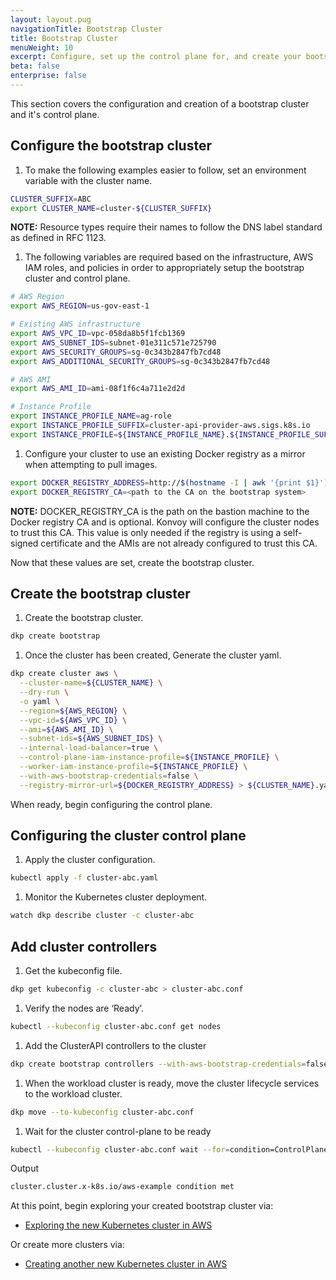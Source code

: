 ```yaml
---
layout: layout.pug
navigationTitle: Bootstrap Cluster
title: Bootstrap Cluster
menuWeight: 10
excerpt: Configure, set up the control plane for, and create your bootstrap cluster.
beta: false
enterprise: false
---
```

This section covers the configuration and creation of a bootstrap cluster and it's control plane.

## Configure the bootstrap cluster

1.   To make the following examples easier to follow, set an environment variable with the cluster name.   

```bash
CLUSTER_SUFFIX=ABC
export CLUSTER_NAME=cluster-${CLUSTER_SUFFIX}
```
<p class="message--note"><strong>NOTE:</strong> Resource types require their names to follow the DNS label standard as defined in RFC 1123.</p>

1. The following variables are required based on the infrastructure, AWS IAM roles, and policies in order to appropriately setup the bootstrap cluster and control plane.

```bash
# AWS Region
export AWS_REGION=us-gov-east-1

# Existing AWS infrastructure
export AWS_VPC_ID=vpc-058da8b5f1fcb1369
export AWS_SUBNET_IDS=subnet-01e311c571e725790
export AWS_SECURITY_GROUPS=sg-0c343b2847fb7cd48
export AWS_ADDITIONAL_SECURITY_GROUPS=sg-0c343b2847fb7cd48

# AWS AMI
export AWS_AMI_ID=ami-08f1f6c4a711e2d2d

# Instance Profile
export INSTANCE_PROFILE_NAME=ag-role
export INSTANCE_PROFILE_SUFFIX=cluster-api-provider-aws.sigs.k8s.io
export INSTANCE_PROFILE=${INSTANCE_PROFILE_NAME}.${INSTANCE_PROFILE_SUFFIX}
```

1. Configure your cluster to use an existing Docker registry as a mirror when attempting to pull images.

```bash
export DOCKER_REGISTRY_ADDRESS=http://$(hostname -I | awk '{print $1}'):5000
export DOCKER_REGISTRY_CA=<path to the CA on the bootstrap system>
```
<p class="message--note"><strong>NOTE:</strong> DOCKER_REGISTRY_CA is the path on the bastion machine to the Docker registry CA and is optional. Konvoy will configure the cluster nodes to trust this CA. This value is only needed if the registry is using a self-signed certificate and the AMIs are not already configured to trust this CA.</p>

Now that these values are set, create the bootstrap cluster.

## Create the bootstrap cluster

1. Create the bootstrap cluster.

```bash
dkp create bootstrap
```

1. Once the cluster has been created, Generate the cluster yaml.

```bash
dkp create cluster aws \
  --cluster-name=${CLUSTER_NAME} \
  --dry-run \
  -o yaml \
  --region=${AWS_REGION} \
  --vpc-id=${AWS_VPC_ID} \
  --ami=${AWS_AMI_ID} \
  --subnet-ids=${AWS_SUBNET_IDS} \
  --internal-load-balancer=true \
  --control-plane-iam-instance-profile=${INSTANCE_PROFILE} \
  --worker-iam-instance-profile=${INSTANCE_PROFILE} \
  --with-aws-bootstrap-credentials=false \
  --registry-mirror-url=${DOCKER_REGISTRY_ADDRESS} > ${CLUSTER_NAME}.yaml
```
When ready, begin configuring the control plane.

## Configuring the cluster control plane
1.  Apply the cluster configuration.

```bash
kubectl apply -f cluster-abc.yaml
```

1.  Monitor the Kubernetes cluster deployment.

```bash
watch dkp describe cluster -c cluster-abc
```

## Add cluster controllers

1.  Get the kubeconfig file.

```bash
dkp get kubeconfig -c cluster-abc > cluster-abc.conf
```

1.  Verify the nodes are ‘Ready’.

```bash
kubectl --kubeconfig cluster-abc.conf get nodes
```

1.  Add the ClusterAPI controllers to the cluster

```bash
dkp create bootstrap controllers --with-aws-bootstrap-credentials=false --kubeconfig cluster-abc.conf
```

1.  When the workload cluster is ready, move the cluster lifecycle services to the workload cluster.

```bash
dkp move --to-kubeconfig cluster-abc.conf
```

1.  Wait for the cluster control-plane to be ready

```bash
kubectl --kubeconfig cluster-abc.conf wait --for=condition=ControlPlaneReady "clusters/cluster-abc" --timeout=20m
```

Output
```bash
cluster.cluster.x-k8s.io/aws-example condition met
```
At this point, begin exploring your created bootstrap cluster via:
* [Exploring the new Kubernetes cluster in AWS][explore]

Or create more clusters via:
* [Creating another new Kubernetes cluster in AWS][create]

[create]:.../air-gapped/new
[explore]:.../air-gapped/explore

